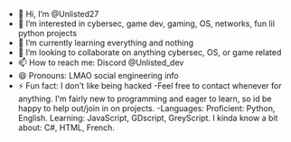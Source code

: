 - 👋 Hi, I’m @Unlisted27
- 👀 I’m interested in cybersec, game dev, gaming, OS, networks, fun lil python projects
- 🌱 I’m currently learning everything and nothing
- 💞️ I’m looking to collaborate on anything cybersec, OS, or game related
- 📫 How to reach me: Discord @Unlisted_dev
- 😄 Pronouns: LMAO social engineering info
- ⚡ Fun fact: I don't like being hacked
-Feel free to contact whenever for anything. I'm fairly new to programming and eager to learn, so id be happy to help out/join in on projects.
-Languages:
      Proficient:
        Python, English.
      Learning:
        JavaScript, GDscript, GreyScript.
      I kinda know a bit about:
        C#, HTML, French.
<!---
Unlisted27/Unlisted27 is a ✨ special ✨ repository because its `README.md` (this file) appears on your GitHub profile.
You can click the Preview link to take a look at your changes.
--->
